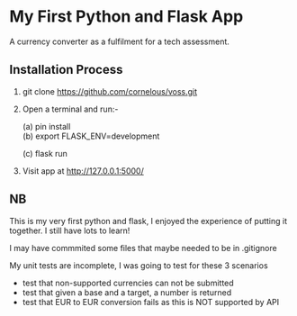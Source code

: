 # My First Python and Flask App

A currency converter as a fulfilment for a tech assessment.

## Installation Process

1. git clone https://github.com/cornelous/voss.git
2. Open a terminal and run:-

    (a) pin install    
    (b) export FLASK_ENV=development
    
    (c) flask run


3. Visit app at http://127.0.0.1:5000/
## NB
This is my very first python and flask, I enjoyed the experience of
putting it together. I still have lots to learn!

I may have commmited some files that maybe needed to be in .gitignore

My unit tests are incomplete, I was going to test for these 3 scenarios
- test that non-supported currencies can not be submitted
- test that given a base and a target, a number is returned 
- test that EUR to EUR conversion fails as this is NOT supported by API
